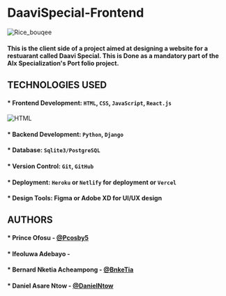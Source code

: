 # DaaviSpecial-Frontend
![Rice_bouqee](https://i0.wp.com/chefsavvy.com/wp-content/uploads/vegetable-fried-rice-in-bowl.jpg?resize=665%2C855&ssl=1)

#### This is the client side of a project aimed at designing a website for a restuarant called Daavi Special. This is Done as a mandatory part of the Alx Specialization's Port    folio project.

## TECHNOLOGIES USED

#### * Frontend Development: `HTML`, `CSS`, `JavaScript`, `React.js`
![HTML](https://encrypted-tbn0.gstatic.com/images?q=tbn:ANd9GcQj9_GLRM3yt8ZEApEK0U_Trof8dR5mMDOjVA&s)


#### * Backend Development: `Python`, `Django`
#### * Database: `Sqlite3/PostgreSQL`
#### * Version Control: `Git`, `GitHub`
#### * Deployment: `Heroku` or `Netlify` for deployment or `Vercel`
#### * Design Tools: Figma or Adobe XD for UI/UX design


## AUTHORS
#### * Prince Ofosu - [@Pcosby5](https://github.com/Pcosby5)
#### * Ifeoluwa Adebayo - 
#### * Bernard Nketia Acheampong - [@BnkeTia](https://github.com/BnkeTia)
#### * Daniel Asare Ntow - [@DanielNtow](https://github.com/danielntow)
